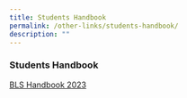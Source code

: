 ```yaml
---
title: Students Handbook
permalink: /other-links/students-handbook/
description: ""
---
```

### **Students Handbook**
[BLS Handbook 2023](/files/studenthandbook.pdf)